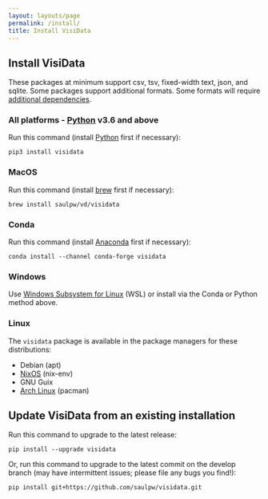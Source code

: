 ```yaml
---
layout: layouts/page
permalink: /install/
title: Install VisiData
---
```


## Install VisiData

These packages at minimum support csv, tsv, fixed-width text, json, and sqlite.
Some packages support additional formats.
Some formats will require [additional dependencies](/docs/formats/).

### All platforms - [Python](https://www.python.org/downloads/) v3.6 and above

Run this command (install [Python](https://www.python.org/downloads/) first if necessary):

```shell
pip3 install visidata
```

### MacOS

Run this command (install [brew](https://brew.sh) first if necessary):

```shell
brew install saulpw/vd/visidata
```

### Conda

Run this command (install [Anaconda](https://www.anaconda.com/products/distribution) first if necessary):

```shell
conda install --channel conda-forge visidata
```

### Windows

<!-- [Download Windows 64-bit .exe](/install/VisiData-v2.4.exe) (8MB)

Put this file on your desktop, and drop a .csv (or any other supported file format) onto it.

If you use VisiData a lot, you may want to buy [VisiData Max]() which can load Excel (xls) spreadsheets and Google Sheets and many other formats. -->

Use [Windows Subsystem for Linux](https://docs.microsoft.com/en-us/windows/wsl/) (WSL) or install via the Conda or Python method above.

### Linux

The `visidata` package is available in the package managers for these distributions:

- Debian (apt)
- [NixOS](https://github.com/NixOS/nixpkgs/issues/48852) (nix-env)
- GNU Guix
- [Arch Linux](https://archlinux.org/packages/extra/any/visidata) (pacman)

## Update VisiData from an existing installation

Run this command to upgrade to the latest release:

```shell
pip install --upgrade visidata
```

Or, run this command to upgrade to the latest commit on the develop branch (may have intermittent issues; please file any bugs you find!):

```shell
pip install git+https://github.com/saulpw/visidata.git
```
